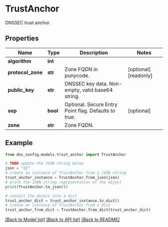 # TrustAnchor

DNSSEC trust anchor.

## Properties

Name | Type | Description | Notes
------------ | ------------- | ------------- | -------------
**algorithm** | **int** |  | 
**protocol_zone** | **str** | Zone FQDN in punycode. | [optional] [readonly] 
**public_key** | **str** | DNSSEC key data. Non-empty, valid base64 string. | 
**sep** | **bool** | Optional. Secure Entry Point flag.  Defaults to _true_. | [optional] 
**zone** | **str** | Zone FQDN. | 

## Example

```python
from dns_config.models.trust_anchor import TrustAnchor

# TODO update the JSON string below
json = "{}"
# create an instance of TrustAnchor from a JSON string
trust_anchor_instance = TrustAnchor.from_json(json)
# print the JSON string representation of the object
print(TrustAnchor.to_json())

# convert the object into a dict
trust_anchor_dict = trust_anchor_instance.to_dict()
# create an instance of TrustAnchor from a dict
trust_anchor_from_dict = TrustAnchor.from_dict(trust_anchor_dict)
```
[[Back to Model list]](../README.md#documentation-for-models) [[Back to API list]](../README.md#documentation-for-api-endpoints) [[Back to README]](../README.md)



